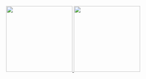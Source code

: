 <div>
<a href="https://github.com/TrarbachArthur">
<img height="180em" src="https://github-readme-stats.vercel.app/api/top-langs/?username=TrarbachArthur&layout=compact&langs_count=7&theme=dracula"/>
<img height="180em" src="https://github-readme-stats.vercel.app/api?username=TrarbachArthur&show_icons=true&theme=dracula&include_all_commits=true&count_private=true"/>
</div>
<!--
**TrarbachArthur/TrarbachArthur** is a ✨ _special_ ✨ repository because its `README.md` (this file) appears on your GitHub profile.

Here are some ideas to get you started:

- 🔭 I’m currently working on ...
- 🌱 I’m currently learning ...
- 👯 I’m looking to collaborate on ...
- 🤔 I’m looking for help with ...
- 💬 Ask me about ...
- 📫 How to reach me: ...
- 😄 Pronouns: ...
- ⚡ Fun fact: ...
-->
